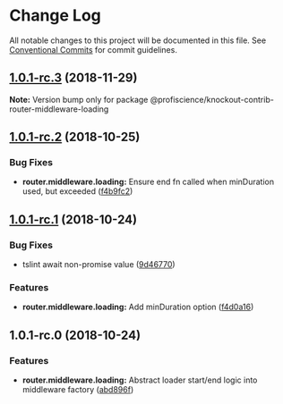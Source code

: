 # Change Log

All notable changes to this project will be documented in this file.
See [Conventional Commits](https://conventionalcommits.org) for commit guidelines.

## [1.0.1-rc.3](https://github.com/Profiscience/knockout-contrib/compare/@profiscience/knockout-contrib-router-middleware-loading@1.0.1-rc.2...@profiscience/knockout-contrib-router-middleware-loading@1.0.1-rc.3) (2018-11-29)

**Note:** Version bump only for package @profiscience/knockout-contrib-router-middleware-loading

## [1.0.1-rc.2](https://github.com/Profiscience/knockout-contrib/compare/@profiscience/knockout-contrib-router-middleware-loading@1.0.1-rc.1...@profiscience/knockout-contrib-router-middleware-loading@1.0.1-rc.2) (2018-10-25)

### Bug Fixes

- **router.middleware.loading:** Ensure end fn called when minDuration used, but exceeded ([f4b9fc2](https://github.com/Profiscience/knockout-contrib/commit/f4b9fc2))

## [1.0.1-rc.1](https://github.com/Profiscience/knockout-contrib/compare/@profiscience/knockout-contrib-router-middleware-loading@1.0.1-rc.0...@profiscience/knockout-contrib-router-middleware-loading@1.0.1-rc.1) (2018-10-24)

### Bug Fixes

- tslint await non-promise value ([9d46770](https://github.com/Profiscience/knockout-contrib/commit/9d46770))

### Features

- **router.middleware.loading:** Add minDuration option ([f4d0a16](https://github.com/Profiscience/knockout-contrib/commit/f4d0a16))

## 1.0.1-rc.0 (2018-10-24)

### Features

- **router.middleware.loading:** Abstract loader start/end logic into middleware factory ([abd896f](https://github.com/Profiscience/knockout-contrib/commit/abd896f))
